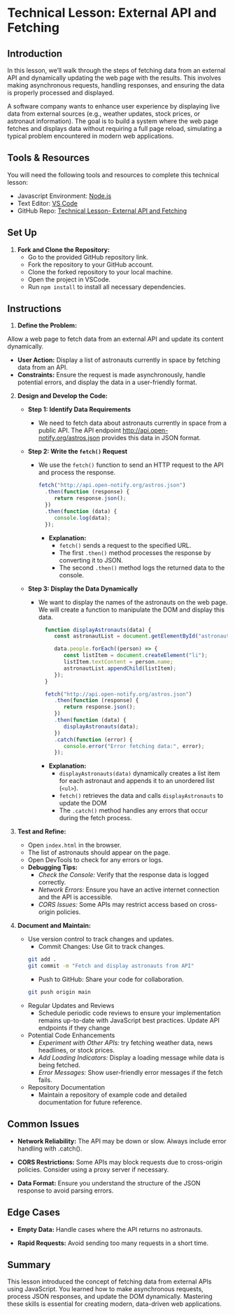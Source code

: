 # Technical Lesson: External API and Fetching

## Introduction

In this lesson, we’ll walk through the steps of fetching data from an external API and 
dynamically updating the web page with the results. This involves making asynchronous 
requests, handling responses, and ensuring the data is properly processed and 
displayed.

A software company wants to enhance user experience by displaying live data from 
external sources (e.g., weather updates, stock prices, or astronaut information). The 
goal is to build a system where the web page fetches and displays data without 
requiring a full page reload, simulating a typical problem encountered in modern web 
applications.

## Tools & Resources

You will need the following tools and resources to complete this technical lesson:

* Javascript Environment: [Node.js](https://nodejs.org/en)
* Text Editor: [VS Code](https://code.visualstudio.com/)
* GitHub Repo: [Technical Lesson- External API and Fetching](https://github.com/learn-co-curriculum/technical-lesson-external-APIs-and-fetching)

## Set Up

1. **Fork and Clone the Repository:**
   - Go to the provided GitHub repository link.
   - Fork the repository to your GitHub account.
   - Clone the forked repository to your local machine.
   - Open the project in VSCode.
   - Run `npm install` to install all necessary dependencies.

## Instructions

1. **Define the Problem:**

Allow a web page to fetch data from an external API and update its content dynamically.
   - **User Action:** Display a list of astronauts currently in space by fetching data 
   from an API.
   - **Constraints:** Ensure the request is made asynchronously, handle potential 
   errors, and display the data in a user-friendly format.

2. **Design and Develop the Code:**

   - **Step 1: Identify Data Requirements**
     - We need to fetch data about astronauts currently in space from a public API. 
     The API endpoint http://api.open-notify.org/astros.json provides this data in 
     JSON format.

   - **Step 2: Write the `fetch()` Request**
     - We use the `fetch()` function to send an HTTP request to the API and process 
     the response.
       ```javascript
       fetch("http://api.open-notify.org/astros.json")
         .then(function (response) {
            return response.json();
         })
         .then(function (data) {
            console.log(data);
         });
       ```
       - **Explanation:**
         - `fetch()` sends a request to the specified URL.
         - The first `.then()` method processes the response by converting it to JSON.
         - The second `.then()` method logs the returned data to the console.

   - **Step 3: Display the Data Dynamically**
     - We want to display the names of the astronauts on the web page. We will create 
     a function to manipulate the DOM and display this data.
       ```javascript
         function displayAstronauts(data) {
            const astronautList = document.getElementById("astronaut-list");

            data.people.forEach((person) => {
               const listItem = document.createElement("li");
               listItem.textContent = person.name;
               astronautList.appendChild(listItem);
            });
         }

         fetch("http://api.open-notify.org/astros.json")
            .then(function (response) {
               return response.json();
            })
            .then(function (data) {
               displayAstronauts(data);
            })
            .catch(function (error) {
               console.error("Error fetching data:", error);
            });
       ```
       - **Explanation:**
         - `displayAstronauts(data)` dynamically creates a list item for each 
         astronaut and appends it to an unordered list (`<ul>`).
         - `fetch()` retrieves the data and calls `displayAstronauts` to update the DOM
         - The `.catch()` method handles any errors that occur during the fetch process.

3. **Test and Refine:**
   - Open `index.html` in the browser.
   - The list of astronauts should appear on the page.
   - Open DevTools to check for any errors or logs.
   - **Debugging Tips:**
      - *Check the Console:* Verify that the response data is logged correctly.
      - *Network Errors:* Ensure you have an active internet connection and the API is 
      accessible.
      - *CORS Issues:* Some APIs may restrict access based on cross-origin policies.

4. **Document and Maintain:**
   - Use version control to track changes and updates.
      - Commit Changes: Use Git to track changes.
      ```bash
      git add .
      git commit -m "Fetch and display astronauts from API"
      ```
      - Push to GitHub: Share your code for collaboration.
      ```bash
      git push origin main
      ```
   -  Regular Updates and Reviews
      - Schedule periodic code reviews to ensure your implementation remains up-to-date with JavaScript best practices. Update API endpoints if they change
   - Potential Code Enhancements
      - *Experiment with Other APIs:* try fetching weather data, news headlines, or stock prices.
      - *Add Loading Indicators:* Display a loading message while data is being fetched.
      - *Error Messages:* Show user-friendly error messages if the fetch fails.
   - Repository Documentation
      - Maintain a repository of example code and detailed documentation for future reference.


## Common Issues

- **Network Reliability:** The API may be down or slow. Always include error handling with .catch().

- **CORS Restrictions:** Some APIs may block requests due to cross-origin policies. Consider using a proxy server if necessary.

- **Data Format:** Ensure you understand the structure of the JSON response to avoid parsing errors.

## Edge Cases

- **Empty Data:** Handle cases where the API returns no astronauts.

- **Rapid Requests:** Avoid sending too many requests in a short time.

## Summary

This lesson introduced the concept of fetching data from external APIs using 
JavaScript. You learned how to make asynchronous requests, process JSON responses, and 
update the DOM dynamically. Mastering these skills is essential for creating modern, 
data-driven web applications.